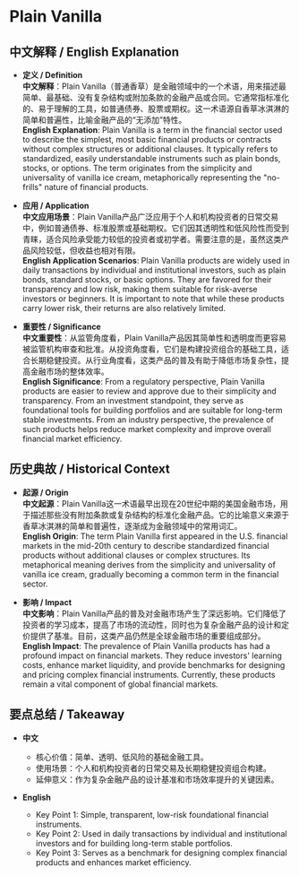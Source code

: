 # Plain Vanilla

## 中文解释 / English Explanation

* **定义 / Definition**  
  **中文解释**：Plain Vanilla（普通香草）是金融领域中的一个术语，用来描述最简单、最基础、没有复杂结构或附加条款的金融产品或合同。它通常指标准化的、易于理解的工具，如普通债券、股票或期权。这一术语源自香草冰淇淋的简单和普遍性，比喻金融产品的“无添加”特性。  
  **English Explanation**: Plain Vanilla is a term in the financial sector used to describe the simplest, most basic financial products or contracts without complex structures or additional clauses. It typically refers to standardized, easily understandable instruments such as plain bonds, stocks, or options. The term originates from the simplicity and universality of vanilla ice cream, metaphorically representing the "no-frills" nature of financial products.

* **应用 / Application**  
  **中文应用场景**：Plain Vanilla产品广泛应用于个人和机构投资者的日常交易中，例如普通债券、标准股票或基础期权。它们因其透明性和低风险性而受到青睐，适合风险承受能力较低的投资者或初学者。需要注意的是，虽然这类产品风险较低，但收益也相对有限。  
  **English Application Scenarios**: Plain Vanilla products are widely used in daily transactions by individual and institutional investors, such as plain bonds, standard stocks, or basic options. They are favored for their transparency and low risk, making them suitable for risk-averse investors or beginners. It is important to note that while these products carry lower risk, their returns are also relatively limited.

* **重要性 / Significance**  
  **中文重要性**：从监管角度看，Plain Vanilla产品因其简单性和透明度而更容易被监管机构审查和批准。从投资角度看，它们是构建投资组合的基础工具，适合长期稳健投资。从行业角度看，这类产品的普及有助于降低市场复杂性，提高金融市场的整体效率。  
  **English Significance**: From a regulatory perspective, Plain Vanilla products are easier to review and approve due to their simplicity and transparency. From an investment standpoint, they serve as foundational tools for building portfolios and are suitable for long-term stable investments. From an industry perspective, the prevalence of such products helps reduce market complexity and improve overall financial market efficiency.

## 历史典故 / Historical Context

* **起源 / Origin**  
  **中文起源**：Plain Vanilla这一术语最早出现在20世纪中期的美国金融市场，用于描述那些没有附加条款或复杂结构的标准化金融产品。它的比喻意义来源于香草冰淇淋的简单和普遍性，逐渐成为金融领域中的常用词汇。  
  **English Origin**: The term Plain Vanilla first appeared in the U.S. financial markets in the mid-20th century to describe standardized financial products without additional clauses or complex structures. Its metaphorical meaning derives from the simplicity and universality of vanilla ice cream, gradually becoming a common term in the financial sector.

* **影响 / Impact**  
  **中文影响**：Plain Vanilla产品的普及对金融市场产生了深远影响。它们降低了投资者的学习成本，提高了市场的流动性，同时也为复杂金融产品的设计和定价提供了基准。目前，这类产品仍然是全球金融市场的重要组成部分。  
  **English Impact**: The prevalence of Plain Vanilla products has had a profound impact on financial markets. They reduce investors' learning costs, enhance market liquidity, and provide benchmarks for designing and pricing complex financial instruments. Currently, these products remain a vital component of global financial markets.

## 要点总结 / Takeaway

* **中文**  
  - 核心价值：简单、透明、低风险的基础金融工具。  
  - 使用场景：个人和机构投资者的日常交易及长期稳健投资组合构建。  
  - 延伸意义：作为复杂金融产品的设计基准和市场效率提升的关键因素。

* **English**  
  - Key Point 1: Simple, transparent, low-risk foundational financial instruments.  
  - Key Point 2: Used in daily transactions by individual and institutional investors and for building long-term stable portfolios.  
  - Key Point 3: Serves as a benchmark for designing complex financial products and enhances market efficiency.